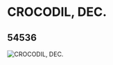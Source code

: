 # CROCODIL, DEC.
## 54536
![CROCODIL, DEC.](https://lc-www-live-s.legocdn.com/media/bricks/5/2/4281586.jpg)